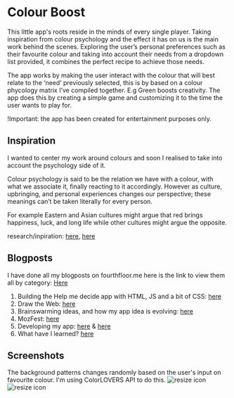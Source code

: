 # Colour Boost

This little app's roots reside in the minds of every single player. Taking inspiration from colour psychology and the effect it has on us is the main work behind the scenes. Exploring the user’s personal preferences such as their favourite colour and taking into account their needs from a dropdown list provided, it combines the perfect recipe to achieve those needs.The app works by making the user interact with the colour that will best relate to the ‘need’ previously selected, this is by based on a colour phycology matrix I’ve compiled together. E.g Green boosts creativity.  The app does this by creating a simple game and customizing it to the time the user wants to play for. !Important: the app has been created for entertainment purposes only.  

## Inspiration

I wanted to center my work around colours and soon I realised to take into account the psychology side of it.

Colour psychology is said to be the relation we have with a colour, with what we associate it, finally reacting to it accordingly. However as culture, upbringing, and personal experiences changes our perspective; these meanings can’t be taken literally for every person. 

For example Eastern and Asian cultures might argue that red brings happiness, luck, and long life while other cultures might argue the opposite.

research/inpiration: [here](http://psicologicamenteblog.tumblr.com/post/92477346938/source-understanding-the-phenomenon-of), [here](http://www.webdesignerdepot.com/2012/06/color-and-cultural-design-considerations/)

## Blogposts

I have done all my blogposts on fourthfloor.me here is the link to view them all by category: [Here](http://www.fourthfloor.me/blogs/ksalazar/category/web14203/)

1. Building the Help me decide app with HTML, JS and a bit of CSS: [here](http://www.fourthfloor.me/blogs/ksalazar/2014/10/21/week-1-dynamic-web/)
2. Draw the Web: [here](http://www.fourthfloor.me/blogs/ksalazar/2014/10/16/drawing-the-web/)
3. Brainswarming ideas, and how my app idea is evolving: [here](http://www.fourthfloor.me/blogs/ksalazar/2014/10/21/week-2-dynamic-web/)
4. MozFest: [here](http://www.fourthfloor.me/blogs/ksalazar/2014/11/12/mozilla-festival/)
5. Developing my app: [here](http://www.fourthfloor.me/blogs/ksalazar/2014/11/26/app-ideas/) & [here](http://www.fourthfloor.me/blogs/ksalazar/2014/12/05/app-progress/)
6. What have I learned? [here](http://www.fourthfloor.me/blogs/ksalazar/2014/12/05/what-have-i-learnt/)

## Screenshots
The background patterns changes randomly based on the user's input on favourite colour. I'm using ColorLOVERS API to do this.
![resize icon](http://www.fourthfloor.me/blogs/ksalazar/files/2014/12/Screen-Shot-2014-12-04-at-21.00.58.png)
![resize icon](http://www.fourthfloor.me/blogs/ksalazar/files/2014/12/Screen-Shot-2014-12-05-at-02.43.58.png)




